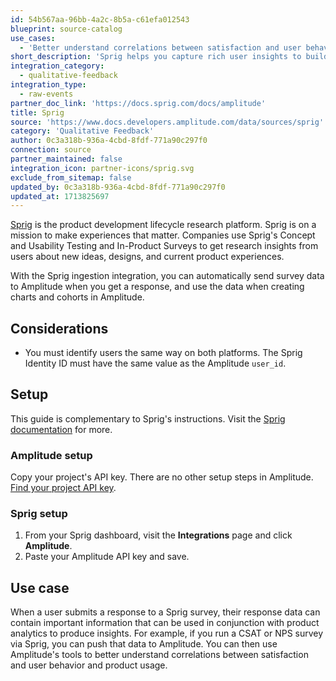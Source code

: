 ```yaml
---
id: 54b567aa-96bb-4a2c-8b5a-c61efa012543
blueprint: source-catalog
use_cases:
  - 'Better understand correlations between satisfaction and user behavior and product usage by running surveys via Sprig and feeding that data to Amplitude.'
short_description: 'Sprig helps you capture rich user insights to build better products. Our In-Product Surveys allow you to target specific users and get real-time feedback on your product experience at scale.'
integration_category:
  - qualitative-feedback
integration_type:
  - raw-events
partner_doc_link: 'https://docs.sprig.com/docs/amplitude'
title: Sprig
source: 'https://www.docs.developers.amplitude.com/data/sources/sprig'
category: 'Qualitative Feedback'
author: 0c3a318b-936a-4cbd-8fdf-771a90c297f0
connection: source
partner_maintained: false
integration_icon: partner-icons/sprig.svg
exclude_from_sitemap: false
updated_by: 0c3a318b-936a-4cbd-8fdf-771a90c297f0
updated_at: 1713825697
---
```

[Sprig](https://sprig.com/) is the product development lifecycle research platform. Sprig is on a mission to make experiences that matter. Companies use Sprig's Concept and Usability Testing and In-Product Surveys to get research insights from users about new ideas, designs, and current product experiences.

With the Sprig ingestion integration, you can automatically send survey data to Amplitude when you get a response, and use the data when creating charts and cohorts in Amplitude.

## Considerations

- You must identify users the same way on both platforms. The Sprig Identity ID must have the same value as the Amplitude `user_id`.

## Setup

This guide is complementary to Sprig's instructions. Visit the [Sprig documentation](https://docs.sprig.com/docs/amplitude) for more.

### Amplitude setup

Copy your project's API key. There are no other setup steps in Amplitude. [Find your project API key](/apis/find-api-credentials.md).

### Sprig setup

1. From your Sprig dashboard, visit the **Integrations** page and click **Amplitude**.
2. Paste your Amplitude API key and save.

## Use case

When a user submits a response to a Sprig survey, their response data can contain important information that can be used in conjunction with product analytics to produce insights. For example, if you run a CSAT or NPS survey via Sprig, you can push that data to Amplitude. You can then use Amplitude's tools to better understand correlations between satisfaction and user behavior and product usage.